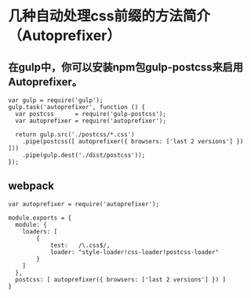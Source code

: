 # 几种自动处理css前缀的方法简介 （Autoprefixer）

## 在gulp中，你可以安装npm包gulp-postcss来启用Autoprefixer。


```
var gulp = require('gulp');
gulp.task('autoprefixer', function () {
  var postcss      = require('gulp-postcss');
  var autoprefixer = require('autoprefixer');

  return gulp.src('./postcss/*.css')
    .pipe(postcss([ autoprefixer({ browsers: ['last 2 versions'] }) ]))
    .pipe(gulp.dest('./dist/postcss'));
});
```

## webpack

```
var autoprefixer = require('autoprefixer');

module.exports = {
  module: {
    loaders: [
        {
            test:   /\.css$/,
            loader: "style-loader!css-loader!postcss-loader"
        }
    ]
  },
  postcss: [ autoprefixer({ browsers: ['last 2 versions'] }) ]
}
```